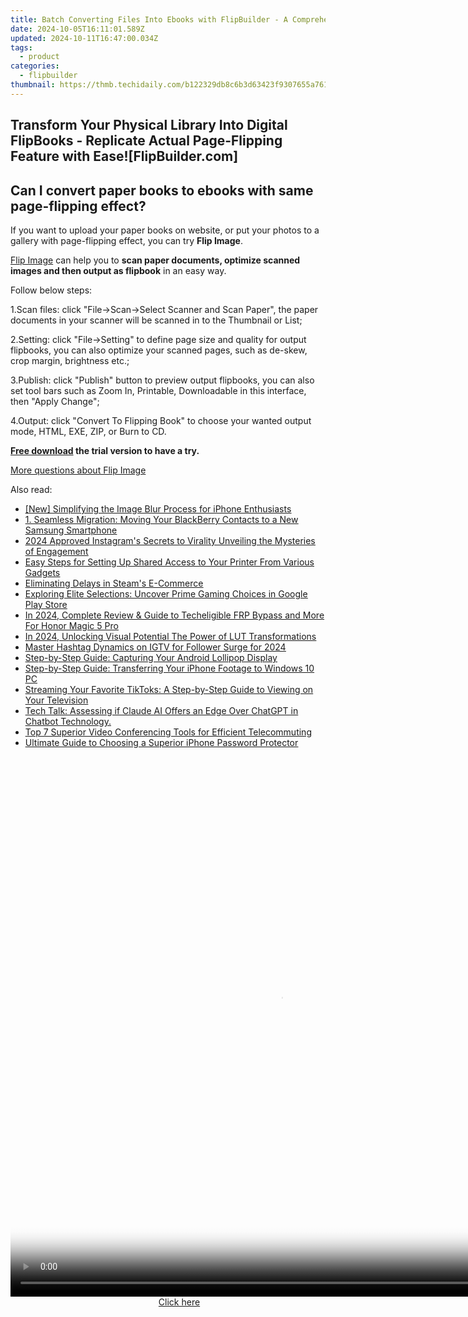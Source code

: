 ```yaml
---
title: Batch Converting Files Into Ebooks with FlipBuilder - A Comprehensive Guide
date: 2024-10-05T16:11:01.589Z
updated: 2024-10-11T16:47:00.034Z
tags:
  - product
categories:
  - flipbuilder
thumbnail: https://thmb.techidaily.com/b122329db8c6b3d63423f9307655a76116968c0c0abe05f97a8832ce02d38917.jpg
---
```


## Transform Your Physical Library Into Digital FlipBooks - Replicate Actual Page-Flipping Feature with Ease![FlipBuilder.com]

## Can I convert paper books to ebooks with same page-flipping effect?

If you want to upload your paper books on website, or put your photos to a gallery with page-flipping effect, you can try **Flip Image**. 

[Flip Image](https://tools.techidaily.com/flipbuilder/products/) can help you to **scan paper documents, optimize scanned images and then output as flipbook** in an easy way.

Follow below steps:

1.Scan files: click "File->Scan->Select Scanner and Scan Paper", the paper documents in your scanner will be scanned in to the Thumbnail or List;

2.Setting: click "File->Setting" to define page size and quality for output flipbooks, you can also optimize your scanned pages, such as de-skew, crop margin, brightness etc.;

3.Publish: click "Publish" button to preview output flipbooks, you can also set tool bars such as Zoom In, Printable, Downloadable in this interface, then "Apply Change";

4.Output: click "Convert To Flipping Book" to choose your wanted output mode, HTML, EXE, ZIP, or Burn to CD.

**[Free download](https://tools.techidaily.com/flipbuilder/products/) the trial version to have a try.** 

[More questions about Flip Image](https://tools.techidaily.com/flipbuilder/products/)

<ins class="adsbygoogle"
     style="display:block"
     data-ad-format="autorelaxed"
     data-ad-client="ca-pub-7571918770474297"
     data-ad-slot="1223367746"></ins>

<ins class="adsbygoogle"
     style="display:block"
     data-ad-client="ca-pub-7571918770474297"
     data-ad-slot="8358498916"
     data-ad-format="auto"
     data-full-width-responsive="true"></ins>

<span class="atpl-alsoreadstyle">Also read:</span>
<div><ul>
<li><a href="https://extra-skills.techidaily.com/new-simplifying-the-image-blur-process-for-iphone-enthusiasts/"><u>[New] Simplifying the Image Blur Process for iPhone Enthusiasts</u></a></li>
<li><a href="https://win-latest.techidaily.com/1-seamless-migration-moving-your-blackberry-contacts-to-a-new-samsung-smartphone/"><u>1. Seamless Migration: Moving Your BlackBerry Contacts to a New Samsung Smartphone</u></a></li>
<li><a href="https://instagram-videos.techidaily.com/2024-approved-instagrams-secrets-to-virality-unveiling-the-mysteries-of-engagement/"><u>2024 Approved Instagram's Secrets to Virality Unveiling the Mysteries of Engagement</u></a></li>
<li><a href="https://tech-recovery.techidaily.com/1722842673523-easy-steps-for-setting-up-shared-access-to-your-printer-from-various-gadgets/"><u>Easy Steps for Setting Up Shared Access to Your Printer From Various Gadgets</u></a></li>
<li><a href="https://games-able.techidaily.com/eliminating-delays-in-steams-e-commerce/"><u>Eliminating Delays in Steam's E-Commerce</u></a></li>
<li><a href="https://win-latest.techidaily.com/exploring-elite-selections-uncover-prime-gaming-choices-in-google-play-store/"><u>Exploring Elite Selections: Uncover Prime Gaming Choices in Google Play Store</u></a></li>
<li><a href="https://unlock-android.techidaily.com/in-2024-complete-review-and-guide-to-techeligible-frp-bypass-and-more-for-honor-magic-5-pro-by-drfone-android/"><u>In 2024, Complete Review & Guide to Techeligible FRP Bypass and More For Honor Magic 5 Pro</u></a></li>
<li><a href="https://some-approaches.techidaily.com/in-2024-unlocking-visual-potential-the-power-of-lut-transformations/"><u>In 2024, Unlocking Visual Potential The Power of LUT Transformations</u></a></li>
<li><a href="https://instagram-clips.techidaily.com/master-hashtag-dynamics-on-igtv-for-follower-surge-for-2024/"><u>Master Hashtag Dynamics on IGTV for Follower Surge for 2024</u></a></li>
<li><a href="https://win-latest.techidaily.com/step-by-step-guide-capturing-your-android-lollipop-display/"><u>Step-by-Step Guide: Capturing Your Android Lollipop Display</u></a></li>
<li><a href="https://win-latest.techidaily.com/step-by-step-guide-transferring-your-iphone-footage-to-windows-10-pc/"><u>Step-by-Step Guide: Transferring Your iPhone Footage to Windows 10 PC</u></a></li>
<li><a href="https://win-latest.techidaily.com/streaming-your-favorite-tiktoks-a-step-by-step-guide-to-viewing-on-your-television/"><u>Streaming Your Favorite TikToks: A Step-by-Step Guide to Viewing on Your Television</u></a></li>
<li><a href="https://tech-revival.techidaily.com/tech-talk-assessing-if-claude-ai-offers-an-edge-over-chatgpt-in-chatbot-technology/"><u>Tech Talk: Assessing if Claude AI Offers an Edge Over ChatGPT in Chatbot Technology.</u></a></li>
<li><a href="https://win-latest.techidaily.com/top-7-superior-video-conferencing-tools-for-efficient-telecommuting/"><u>Top 7 Superior Video Conferencing Tools for Efficient Telecommuting</u></a></li>
<li><a href="https://win-latest.techidaily.com/ultimate-guide-to-choosing-a-superior-iphone-password-protector/"><u>Ultimate Guide to Choosing a Superior iPhone Password Protector</u></a></li>
</ul></div>

<!-- affiliate ads begin -->
<span id="1834906">
					<video width="864" height="864" style="cursor:pointer"
           poster="//a.impactradius-go.com/display-clicktoplayimage/1834906.png"
           onclick="if(!this.playClicked){this.play();this.setAttribute('controls',true);this.playClicked=true;}">
	   <source src="//a.impactradius-go.com/display-ad/16836-1834906">
	   <img src="//a.impactradius-go.com/display-clicktoplayimage/1834906.png" style="border: none; height: 100%; width: 100%; object-fit: contain">
	</video>
	<div style="width:540px;text-align:center"><a href="javascript:window.open(decodeURIComponent('https%3A%2F%2F25home.pxf.io%2Fc%2F5597632%2F1834906%2F16836'), '_blank');void(0);">Click here</a></div>
</span>
<img height="0" width="0" src="https://imp.pxf.io/i/5597632/1834906/16836" style="position:absolute;visibility:hidden;" border="0" />
<!-- affiliate ads end -->

